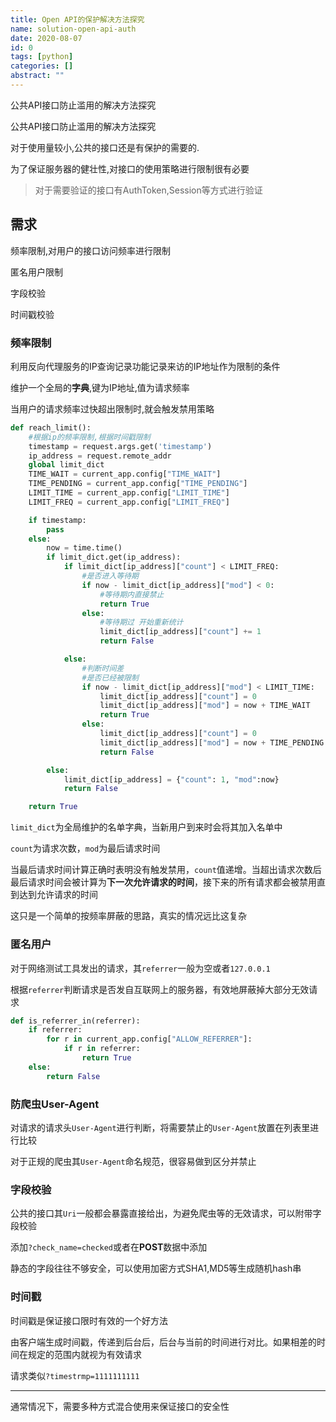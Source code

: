 ```yaml
---
title: Open API的保护解决方法探究
name: solution-open-api-auth
date: 2020-08-07
id: 0
tags: [python]
categories: []
abstract: ""
---
```



公共API接口防止滥用的解决方法探究


<!--more-->


公共API接口防止滥用的解决方法探究

<!--more-->

对于使用量较小,公共的接口还是有保护的需要的.

为了保证服务器的健壮性,对接口的使用策略进行限制很有必要

> 对于需要验证的接口有AuthToken,Session等方式进行验证

## 需求

频率限制,对用户的接口访问频率进行限制

匿名用户限制

字段校验

时间戳校验

### 频率限制

利用反向代理服务的IP查询记录功能记录来访的IP地址作为限制的条件

维护一个全局的**字典**,键为IP地址,值为请求频率

当用户的请求频率过快超出限制时,就会触发禁用策略

```python
def reach_limit():
    #根据ip的频率限制,根据时间戳限制
    timestamp = request.args.get('timestamp')
    ip_address = request.remote_addr
    global limit_dict
    TIME_WAIT = current_app.config["TIME_WAIT"]
    TIME_PENDING = current_app.config["TIME_PENDING"]
    LIMIT_TIME = current_app.config["LIMIT_TIME"]
    LIMIT_FREQ = current_app.config["LIMIT_FREQ"]

    if timestamp:
        pass
    else:
        now = time.time()
        if limit_dict.get(ip_address):
            if limit_dict[ip_address]["count"] < LIMIT_FREQ:
                #是否进入等待期
                if now - limit_dict[ip_address]["mod"] < 0:
                    #等待期内直接禁止
                    return True
                else:
                    #等待期过 开始重新统计
                    limit_dict[ip_address]["count"] += 1
                    return False

            else:
                #判断时间差
                #是否已经被限制
                if now - limit_dict[ip_address]["mod"] < LIMIT_TIME:
                    limit_dict[ip_address]["count"] = 0
                    limit_dict[ip_address]["mod"] = now + TIME_WAIT
                    return True
                else:
                    limit_dict[ip_address]["count"] = 0
                    limit_dict[ip_address]["mod"] = now + TIME_PENDING
                    return False

        else:
            limit_dict[ip_address] = {"count": 1, "mod":now}
            return False

    return True
```

`limit_dict`为全局维护的名单字典，当新用户到来时会将其加入名单中

`count`为请求次数，`mod`为最后请求时间

当最后请求时间计算正确时表明没有触发禁用，`count`值递增。当超出请求次数后最后请求时间会被计算为**下一次允许请求的时间**，接下来的所有请求都会被禁用直到达到允许请求的时间

这只是一个简单的按频率屏蔽的思路，真实的情况远比这复杂

### 匿名用户

对于网络测试工具发出的请求，其`referrer`一般为空或者`127.0.0.1`

根据`referrer`判断请求是否发自互联网上的服务器，有效地屏蔽掉大部分无效请求

```python
def is_referrer_in(referrer):
    if referrer:
        for r in current_app.config["ALLOW_REFERRER"]:
            if r in referrer:
                return True
    else:
        return False
```

### 防爬虫User-Agent

对请求的请求头`User-Agent`进行判断，将需要禁止的`User-Agent`放置在列表里进行比较

对于正规的爬虫其`User-Agent`命名规范，很容易做到区分并禁止

### 字段校验

公共的接口其`Uri`一般都会暴露直接给出，为避免爬虫等的无效请求，可以附带字段校验

添加`?check_name=checked`或者在**POST**数据中添加

静态的字段往往不够安全，可以使用加密方式SHA1,MD5等生成随机hash串

### 时间戳

时间戳是保证接口限时有效的一个好方法

由客户端生成时间戳，传递到后台后，后台与当前的时间进行对比。如果相差的时间在规定的范围内就视为有效请求

请求类似`?timestrmp=1111111111`

<hr>

通常情况下，需要多种方式混合使用来保证接口的安全性

